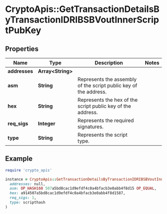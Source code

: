 # CryptoApis::GetTransactionDetailsByTransactionIDRIBSBVoutInnerScriptPubKey

## Properties

| Name | Type | Description | Notes |
| ---- | ---- | ----------- | ----- |
| **addresses** | **Array&lt;String&gt;** |  |  |
| **asm** | **String** | Represents the assembly of the script public key of the address. |  |
| **hex** | **String** | Represents the hex of the script public key of the address. |  |
| **req_sigs** | **Integer** | Represents the required signatures. |  |
| **type** | **String** | Represents the script type. |  |

## Example

```ruby
require 'crypto_apis'

instance = CryptoApis::GetTransactionDetailsByTransactionIDRIBSBVoutInnerScriptPubKey.new(
  addresses: null,
  asm: OP_HASH160 507a5bd8cac1d9efdf4c0a4bfacb3e0abb4f8d15 OP_EQUAL,
  hex: a914507a5bd8cac1d9efdf4c0a4bfacb3e0abb4f8d1587,
  req_sigs: 1,
  type: scripthash
)
```

